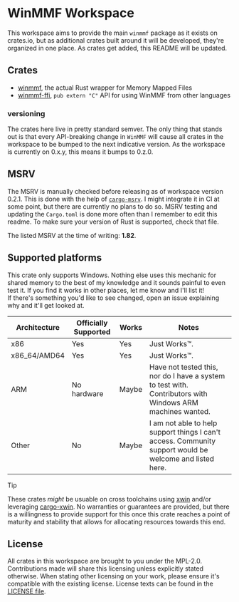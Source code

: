 # WinMMF Workspace

This workspace aims to provide the main `winmmf` package as it exists on crates.io, but as additional crates built around it will be developed, they're organized in one place. As crates get added, this README will be updated.

## Crates

- [winmmf](./winmmf), the actual Rust wrapper for Memory Mapped Files
- [winmmf-ffi](./winmmf-ffi/), `pub extern "C"` API for using WinMMF from other languages

### versioning

The crates here live in pretty standard semver. The only thing that stands out is that every API-breaking change in `WinMMF` will cause all crates in the workspace to be bumped to the next indicative version. As the workspace is currently on 0.x.y, this means it bumps to 0.z.0.

## MSRV

The MSRV is manually checked before releasing as of workspace version 0.2.1. This is done with the help of [`cargo-msrv`](https://gribnau.dev/cargo-msrv/index.html). I might integrate it in CI at some point, but there are currently no plans to do so.
MSRV testing and updating the `Cargo.toml` is done more often than I remember to edit this readme. To make sure your version of Rust is supported, check that file.

The listed MSRV at the time of writing: **1.82**.

## Supported platforms

This crate only supports Windows. Nothing else uses this mechanic for shared memory to the best of my knowledge and it sounds painful to even test it. If you find it works in other places, let me know and I'll list it!  
If there's something you'd like to see changed, open an issue explaining why and it'll get looked at.

| Architecture | Officially Supported | Works |                           Notes                                                                           |
|--------------|----------------------|-------|-----------------------------------------------------------------------------------------------------------|
| x86          | Yes                  | Yes   | Just Works™.                                                                                              |
| x86_64/AMD64 | Yes                  | Yes   | Just Works™.                                                                                              |
| ARM          | No hardware          | Maybe | Have not tested this, nor do I have a system to test with. Contributors with Windows ARM machines wanted. |
| Other        | No                   | Maybe | I am not able to help support things I can't access. Community support would be welcome and listed here.  |

> [!TIP]
> These crates _might_ be usuable on cross toolchains using [xwin](https://github.com/Jake-Shadle/xwin) and/or leveraging [cargo-xwin](https://github.com/rust-cross/cargo-xwin). No warranties or guarantees are provided, but there is a willingness to provide support for this once this crate reaches a point of maturity and stability that allows for allocating resources towards this end.

## License

All crates in this workspace are brought to you under the MPL-2.0. Contributions made will share this licensing unless explicitly stated otherwise. When stating other licensing on your work, please ensure it's compatible with the existing license. License texts can be found in the [LICENSE file](./LICENSE).
